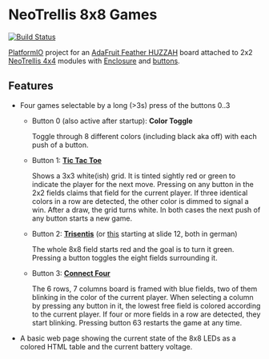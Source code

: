 # NeoTrellis 8x8 Games

[![Build Status](https://travis-ci.org/sielenk/neotrellis8x8.svg?branch=master)](https://travis-ci.org/sielenk/neotrellis8x8)

[PlatformIO](https://platformio.org/) project for an [AdaFruit Feather HUZZAH](https://www.adafruit.com/product/2821) board attached to 2x2 [NeoTrellis 4x4](https://www.adafruit.com/product/3954) modules with [Enclosure](https://www.adafruit.com/product/4372) and [buttons](https://www.adafruit.com/product/1611).

## Features

* Four games selectable by a long (>3s) press of the buttons 0..3
  * Button 0 (also active after startup): **Color Toggle**
  
    Toggle through 8 different colors (including black aka off) with each push of a button.
   
  * Button 1: [**Tic Tac Toe**](https://en.wikipedia.org/wiki/Tic-tac-toe)
  
    Shows a 3x3 white(ish) grid.
    It is tinted sightly red or green to indicate the player for the next move.
    Pressing on any button in the 2x2 fields claims that field for the current player.
    If three identical colors in a row are detected, the other color is dimmed to signal a win.
    After a draw, the grid turns white.
    In both cases the next push of any button starts a new game. 
  
  * Button 2: [**Trisentis**](https://ivv5hpp.uni-muenster.de/u/cl/disentis/spektrum.pdf) (or [this](https://ivv5hpp.uni-muenster.de/u/cl/Abschiedsvorlesung.pdf) starting at slide 12, both in german)
  
    The whole 8x8 field starts red and the goal is to turn it green.
    Pressing a button toggles the eight fields surrounding it.
  
  * Button 3: [**Connect Four**](https://en.wikipedia.org/wiki/Connect_Four)
  
    The 6 rows, 7 columns board is framed with blue fields, two of them blinking in the color of the current player.
    When selecting a column by pressing any button in it, the lowest free field is colored according to the current player.
    If four or more fields in a row are detected, they start blinking.
    Pressing button 63 restarts the game at any time.
    
* A basic web page showing the current state of the 8x8 LEDs as a colored HTML table and the current battery voltage.
